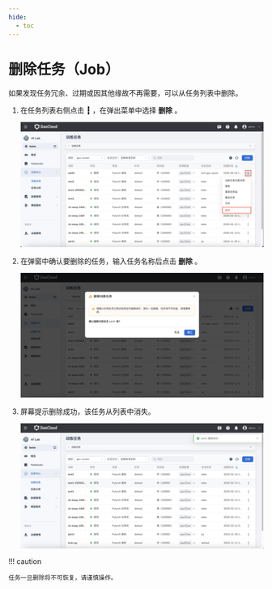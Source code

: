 ```yaml
---
hide:
  - toc
---
```


# 删除任务（Job）

如果发现任务冗余、过期或因其他缘故不再需要，可以从任务列表中删除。

1. 在任务列表右侧点击 **┇** ，在弹出菜单中选择 **删除** 。

    ![删除](../../images/delete01.png)

1. 在弹窗中确认要删除的任务，输入任务名称后点击 **删除** 。

    ![确认删除](../../images/delete02.png)

1. 屏幕提示删除成功，该任务从列表中消失。

    ![已删除](../../images/delete03.png)

!!! caution

    任务一旦删除将不可恢复，请谨慎操作。
